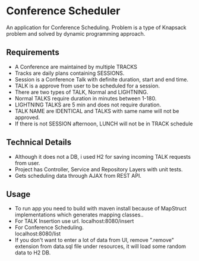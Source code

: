# Conference Scheduler

An application for Conference Scheduling. Problem is a type of Knapsack problem and solved by dynamic programming approach.

## Requirements

* A Conference are maintained by multiple TRACKS
* Tracks are daily plans containing SESSIONS.
* Session is a Conference Talk with definite duration, start and end time.
* TALK is a approve from user to be scheduled for a session. 
* There are two types of TALK, Normal and LIGHTNING.
* Normal TALKS require duration in minutes between 1-180.
* LIGHTNING TALKS are 5 min and does not require duration.
* TALK NAME are IDENTICAL and TALKS with same name will not be approved.
* If there is not SESSION afternoon, LUNCH will not be in TRACK schedule

## Technical Details
* Although it does not a DB, i used H2 for saving incoming TALK requests from user.
* Project has Controller, Service and Repository Layers with unit tests.
* Gets scheduling data through AJAX from REST API.


## Usage
* To run app you need to build with maven install because of MapStruct implementations which generates mapping classes..
* For TALK Insertion use url.
   localhost:8080/insert
* For Conference Scheduling.  
   localhost:8080/list
* If you don't want to enter a lot of data from UI, remove ".remove" extension from data.sql file under resources, it will load some random data to H2 DB.